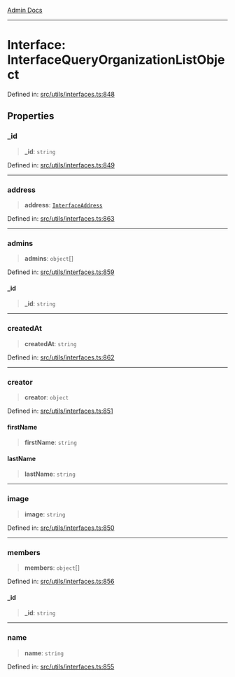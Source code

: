 [Admin Docs](/)

***

# Interface: InterfaceQueryOrganizationListObject

Defined in: [src/utils/interfaces.ts:848](https://github.com/PalisadoesFoundation/talawa-admin/blob/main/src/utils/interfaces.ts#L848)

## Properties

### \_id

> **\_id**: `string`

Defined in: [src/utils/interfaces.ts:849](https://github.com/PalisadoesFoundation/talawa-admin/blob/main/src/utils/interfaces.ts#L849)

***

### address

> **address**: [`InterfaceAddress`](utils\interfaces\README\interfaces\InterfaceAddress.md)

Defined in: [src/utils/interfaces.ts:863](https://github.com/PalisadoesFoundation/talawa-admin/blob/main/src/utils/interfaces.ts#L863)

***

### admins

> **admins**: `object`[]

Defined in: [src/utils/interfaces.ts:859](https://github.com/PalisadoesFoundation/talawa-admin/blob/main/src/utils/interfaces.ts#L859)

#### \_id

> **\_id**: `string`

***

### createdAt

> **createdAt**: `string`

Defined in: [src/utils/interfaces.ts:862](https://github.com/PalisadoesFoundation/talawa-admin/blob/main/src/utils/interfaces.ts#L862)

***

### creator

> **creator**: `object`

Defined in: [src/utils/interfaces.ts:851](https://github.com/PalisadoesFoundation/talawa-admin/blob/main/src/utils/interfaces.ts#L851)

#### firstName

> **firstName**: `string`

#### lastName

> **lastName**: `string`

***

### image

> **image**: `string`

Defined in: [src/utils/interfaces.ts:850](https://github.com/PalisadoesFoundation/talawa-admin/blob/main/src/utils/interfaces.ts#L850)

***

### members

> **members**: `object`[]

Defined in: [src/utils/interfaces.ts:856](https://github.com/PalisadoesFoundation/talawa-admin/blob/main/src/utils/interfaces.ts#L856)

#### \_id

> **\_id**: `string`

***

### name

> **name**: `string`

Defined in: [src/utils/interfaces.ts:855](https://github.com/PalisadoesFoundation/talawa-admin/blob/main/src/utils/interfaces.ts#L855)
